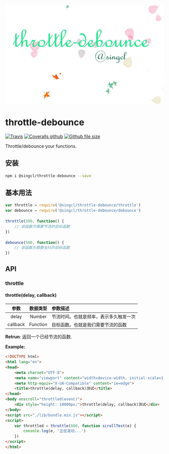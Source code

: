 ![throttle-debounce@singcl](./throttle-debounce.jpg)
# throttle-debounce

[![Travis](https://img.shields.io/travis/singcl/throttle-debounce.svg)](https://www.travis-ci.org/singcl/throttle-debounce)
[![Coveralls github](https://img.shields.io/coveralls/github/singcl/throttle-debounce.svg)](https://coveralls.io/github/singcl/throttle-debounce)
[![Github file size](https://img.shields.io/github/size/singcl/throttle-debounce/lib/bundle.min.js.svg)](https://github.com/singcl/throttle-debounce)

Throttle/debounce your functions.

## 安装
```sh
npm i @singcl/throttle-debounce --save
```
## 基本用法

```js
var throttle = require('@singcl/throttle-debounce/throttle')
var debounce = require('@singcl/throttle-debounce/debounce')

throttle(500, function() {
	// 该函数为需要节流的目标函数
})

debounce(500, function() {
	// 该函数为需要去抖的目标函数
})
```
## API

### throttle

#### throttle(delay, callback)

| 参数 | 数据类型 | 参数描述 |
|:-----:|:-------:|:--------|
| delay| Number |节流时间。也就是频率，表示多久触发一次|
| callback| Function |目标函数。也就是我们需要节流的函数|

**Retrun**: 返回一个已经节流的函数.

**Example:**
```html
<!DOCTYPE html>
<html lang="en">
<head>
    <meta charset="UTF-8">
    <meta name="viewport" content="width=device-width, initial-scale=1.0">
    <meta http-equiv="X-UA-Compatible" content="ie=edge">
    <title>throttle(delay, callback)测试</title>
</head>
<body onscroll="throttled(event)">
    <div style="height: 10000px;">throttle(delay, callback)测试</div>
</body>
<script src="./lib/bundle.min.js"></script>
<script>
    var throttled = throttle(800, function scrollTest(e) {
        console.log(e, '正在滚动...')
    })
</script>
</html>
```